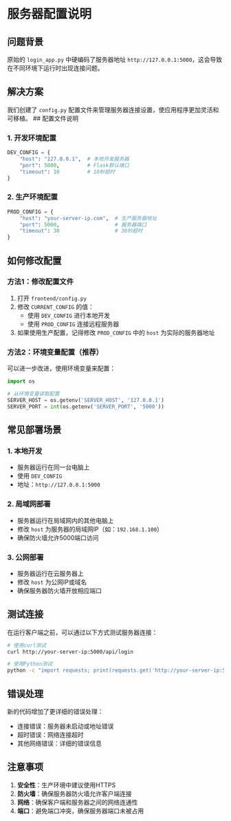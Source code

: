# 服务器配置说明

## 问题背景

原始的 `login_app.py` 中硬编码了服务器地址 `http://127.0.0.1:5000`，这会导致在不同环境下运行时出现连接问题。

## 解决方案

我们创建了 `config.py` 配置文件来管理服务器连接设置，使应用程序更加灵活和可移植。
[
]()## 配置文件说明

### 1. 开发环境配置
```python
DEV_CONFIG = {
    "host": "127.0.0.1",  # 本地开发服务器
    "port": 5000,         # Flask默认端口
    "timeout": 10         # 10秒超时
}
```

### 2. 生产环境配置
```python
PROD_CONFIG = {
    "host": "your-server-ip.com",  # 生产服务器地址
    "port": 5000,                  # 服务器端口
    "timeout": 30                  # 30秒超时
}
```

## 如何修改配置

### 方法1：修改配置文件
1. 打开 `frontend/config.py`
2. 修改 `CURRENT_CONFIG` 的值：
   - 使用 `DEV_CONFIG` 进行本地开发
   - 使用 `PROD_CONFIG` 连接远程服务器
3. 如果使用生产配置，记得修改 `PROD_CONFIG` 中的 `host` 为实际的服务器地址

### 方法2：环境变量配置（推荐）
可以进一步改进，使用环境变量来配置：

```python
import os

# 从环境变量读取配置
SERVER_HOST = os.getenv('SERVER_HOST', '127.0.0.1')
SERVER_PORT = int(os.getenv('SERVER_PORT', '5000'))
```

## 常见部署场景

### 1. 本地开发
- 服务器运行在同一台电脑上
- 使用 `DEV_CONFIG`
- 地址：`http://127.0.0.1:5000`

### 2. 局域网部署
- 服务器运行在局域网内的其他电脑上
- 修改 `host` 为服务器的局域网IP（如：`192.168.1.100`）
- 确保防火墙允许5000端口访问

### 3. 公网部署
- 服务器运行在云服务器上
- 修改 `host` 为公网IP或域名
- 确保服务器防火墙开放相应端口

## 测试连接

在运行客户端之前，可以通过以下方式测试服务器连接：

```bash
# 使用curl测试
curl http://your-server-ip:5000/api/login

# 使用Python测试
python -c "import requests; print(requests.get('http://your-server-ip:5000/api/login').status_code)"
```

## 错误处理

新的代码增加了更详细的错误处理：
- 连接错误：服务器未启动或地址错误
- 超时错误：网络连接超时
- 其他网络错误：详细的错误信息

## 注意事项

1. **安全性**：生产环境中建议使用HTTPS
2. **防火墙**：确保服务器防火墙允许客户端连接
3. **网络**：确保客户端和服务器之间的网络连通性
4. **端口**：避免端口冲突，确保服务器端口未被占用 